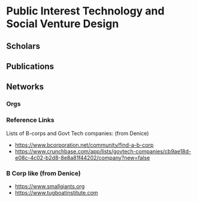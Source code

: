 # Public Interest Technology and Social Venture Design

## Scholars



## Publications



## Networks
### Orgs


### Reference Links
Lists of B-corps and Govt Tech companies: (from Denice)
- https://www.bcorporation.net/community/find-a-b-corp
- https://www.crunchbase.com/app/lists/govtech-companies/cb9ae18d-e08c-4c02-b2d8-8e8a81f44202/company?new=false

### B Corp like (from Denice)
- https://www.smallgiants.org
- https://www.tugboatinstitute.com
